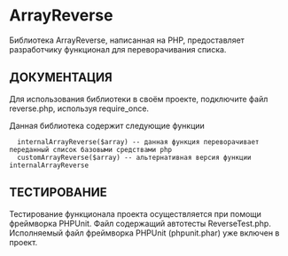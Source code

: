 # ArrayReverse
Библиотека ArrayReverse, написанная на PHP, предоставляет разработчику функционал для переворачивания списка. 

## ДОКУМЕНТАЦИЯ
Для использования библиотеки в своём проекте, подключите файл reverse.php, используя require_once.

Данная библиотека содержит следующие функции

      internalArrayReverse($array) -- данная функция переворачивает переданный список базовыми средствами php
      customArrayReverse($array) -- альтернативная версия функции internalArrayReverse

## ТЕСТИРОВАНИЕ
Тестирование функционала проекта осуществляется при помощи фреймворка PHPUnit. Файл содержащий автотесты ReverseTest.php.
Исполняемый файл фреймворка PHPUnit (phpunit.phar) уже включен в проект.